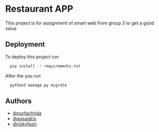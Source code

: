# Restaurant APP

This project is for assignment of smart web from group 3 to get a good value


## Deployment

To deploy this project run

```bash
  pip install -r requirements.txt
```

After the you run
```bash
  python3 manage.py migrate
```


## Authors

- [@nurfachrida](https://github.com/nurfachridaffa17)
- [@aqsaidris](https://github.com/nurfachridaffa17)
- [@rizkyfazri](https://github.com/nurfachridaffa17)


